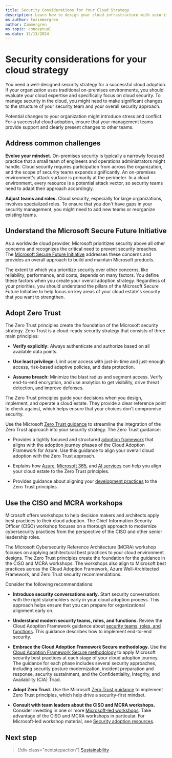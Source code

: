 ```yaml
---
title: Security Considerations for Your Cloud Strategy
description: Learn how to design your cloud infrastructure with security in mind to protect your data and applications from unauthorized access and data breaches.
ms.author: tozimmergren
author: Zimmergren
ms.topic: conceptual
ms.date: 12/13/2024
---
```


# Security considerations for your cloud strategy

You need a well-designed security strategy for a successful cloud adoption. If your organization uses traditional on-premises environments, you should evaluate your cloud expertise and specifically focus on cloud security. To manage security in the cloud, you might need to make significant changes to the structure of your security team and your overall security approach.

Potential changes to your organization might introduce stress and conflict. For a successful cloud adoption, ensure that your management teams provide support and clearly present changes to other teams.

## Address common challenges

**Evolve your mindset.** On-premises security is typically a narrowly focused practice that a small team of engineers and operations administrators might handle. Cloud security requires participation from across the organization, and the scope of security teams expands significantly. An on-premises environment's attack surface is primarily at the perimeter. In a cloud environment, every resource is a potential attack vector, so security teams need to adapt their approach accordingly.

**Adjust teams and roles.** Cloud security, especially for large organizations, involves specialized roles. To ensure that you don't have gaps in your security management, you might need to add new teams or reorganize existing teams.

## Understand the Microsoft Secure Future Initiative

As a worldwide cloud provider, Microsoft prioritizes security above all other concerns and recognizes the critical need to prevent security breaches. The [Microsoft Secure Future Initiative](https://www.microsoft.com/trust-center/security/secure-future-initiative) addresses these concerns and provides an overall approach to build and maintain Microsoft products.

The extent to which you prioritize security over other concerns, like reliability, performance, and costs, depends on many factors. You define these factors when you create your overall adoption strategy. Regardless of your priorities, you should understand the pillars of the Microsoft Secure Future Initiative to help focus on key areas of your cloud estate's security that you want to strengthen.

## Adopt Zero Trust

The Zero Trust principles create the foundation of the Microsoft security strategy. Zero Trust is a cloud-ready security strategy that consists of three main principles:

- **Verify explicitly:** Always authenticate and authorize based on all available data points.

- **Use least privilege:** Limit user access with just-in-time and just-enough access, risk-based adaptive policies, and data protection.
- **Assume breach:** Minimize the blast radius and segment access. Verify end-to-end encryption, and use analytics to get visibility, drive threat detection, and improve defenses.

The Zero Trust principles guide your decisions when you design, implement, and operate a cloud estate. They provide a clear reference point to check against, which helps ensure that your choices don't compromise security.

Use the Microsoft [Zero Trust guidance](/security/zero-trust/zero-trust-overview) to streamline the integration of the Zero Trust approach into your security strategy. The Zero Trust guidance:

- Provides a tightly focused and structured [adoption framework](/security/zero-trust/adopt/zero-trust-adoption-overview) that aligns with the adoption journey phases of the Cloud Adoption Framework for Azure. Use this guidance to align your overall cloud adoption with the Zero Trust approach.

- Explains how [Azure](/security/zero-trust/azure-infrastructure-overview), [Microsoft 365](/microsoft-365/security/microsoft-365-zero-trust), and [AI services](/security/zero-trust/copilots/apply-zero-trust-copilots-overview) can help you align your cloud estate to the Zero Trust principles.
- Provides guidance about aligning your [development practices](/security/zero-trust/develop/overview) to the Zero Trust principles.

## Use the CISO and MCRA workshops

Microsoft offers workshops to help decision makers and architects apply best practices to their cloud adoption. The Chief Information Security Officer (CISO) workshop focuses on a thorough approach to modernize cybersecurity practices from the perspective of the CISO and other senior leadership roles.

The Microsoft Cybersecurity Reference Architecture (MCRA) workshop focuses on applying architectural best practices to your cloud environment designs. The Zero Trust principles create the foundation for the guidance in the CISO and MCRA workshops. The workshops also align to Microsoft best practices across the Cloud Adoption Framework, Azure Well-Architected Framework, and Zero Trust security recommendations.

Consider the following recommendations:

- **Introduce security conversations early.** Start security conversations with the right stakeholders early in your cloud adoption process. This approach helps ensure that you can prepare for organizational alignment early on.

- **Understand modern security teams, roles, and functions.** Review the Cloud Adoption Framework guidance about [security teams, roles, and functions](../../secure/teams-roles.md). This guidance describes how to implement end-to-end security.
- **Embrace the Cloud Adoption Framework Secure methodology.** Use the [Cloud Adoption Framework Secure methodology](../../secure/overview.md) to apply Microsoft security best practices at each stage of your cloud adoption journey. The guidance for each phase includes several security approaches, including security posture modernization, incident preparation and response, security sustainment, and the Confidentiality, Integrity, and Availability (CIA) Triad.
- **Adopt Zero Trust.** Use the Microsoft [Zero Trust guidance](/security/zero-trust/zero-trust-overview) to implement Zero Trust principles, which help drive a security-first mindset.
- **Consult with team leaders about the CISO and MCRA workshops.** Consider investing in one or more [Microsoft-led workshops](/security/adoption/adoption#microsoft-led-workshops). Take advantage of the CISO and MCRA workshops in particular. For Microsoft-led workshop material, see [Security adoption resources](/security/adoption/adoption).

## Next step

> [!div class="nextstepaction"]
> [Sustainability](sustainability.md)
